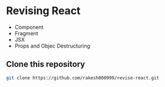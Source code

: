 # Revising React
- Component
- Fragment
- JSX
- Props and Objec Destructuring

## Clone this repository
```bash
git clone https://github.com/rakesh000999/revise-react.git